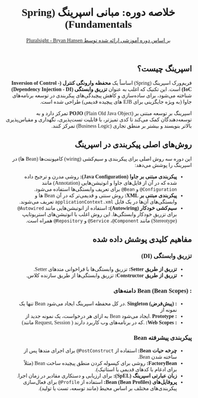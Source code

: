 <div dir="rtl" style="font-family: Vazirmatn">
    <header>
        <h1>
            خلاصه دوره: مبانی اسپرینگ (Spring Fundamentals)
        </h1>
        <a href="https://pluralsight.com/library/courses/spring-framework-spring-fundamentals/table-of-contents">
            بر اساس دوره آموزشی ارائه شده توسط Pluralsight - Bryan Hansen
        </a>
    </header>
    <section>
        <h2>
            اسپرینگ چیست؟
        </h2>
        <p>
            فریم‌ورک اسپرینگ (Spring) اساساً یک
            <strong>محفظه وارونگی کنترل (Inversion of Control - IoC)</strong>
            است. این تکنیک که اغلب به عنوان
            <strong>تزریق وابستگی (Dependency Injection - DI)</strong>
            شناخته می‌شود، برای ساده‌سازی و کاهش پیچیدگی‌های پیکربندی در توسعه برنامه‌های جاوا (به ویژه جایگزینی برای EJB های پیچیده قدیمی) طراحی شده است.
        </p>
        <p>
            اسپرینگ بر توسعه مبتنی بر
            <strong>POJO</strong>
            (Plain Old Java Object) تمرکز دارد و به توسعه‌دهندگان کمک می‌کند تا کدی تمیزتر، با قابلیت تست‌پذیری، نگهداری و مقیاس‌پذیری بالاتر بنویسند و بیشتر بر منطق تجاری (Business Logic) تمرکز کنند.
        </p>
    </section>
    <section>
        <h2>
            روش‌های اصلی پیکربندی در اسپرینگ
        </h2>
        <p>
            این دوره سه روش اصلی برای پیکربندی و سیم‌کشی (wiring) کامپوننت‌ها (Bean ها) در اسپرینگ را پوشش می‌دهد:
        </p>
        <ul>
            <li>
                <strong>پیکربندی مبتنی بر جاوا (Java Configuration):</strong>
                روشی مدرن و ترجیح داده شده که در آن از فایل‌های جاوا و انوتیشن‌هایی (Annotation) مانند
                <code dir="ltr">@Configuration</code>
                و
                <code dir="ltr">@Bean</code>
                برای تعریف وابستگی‌ها استفاده می‌شود.
            </li>
            <li>
                <strong>پیکربندی مبتنی بر XML:</strong>
                روش سنتی و قدیمی‌تر که در آن Bean ها و وابستگی‌های آن‌ها در یک فایل
                <code>applicationContext.xml</code>
                تعریف می‌شوند.
            </li>
            <li>
                <strong>سیم‌کشی خودکار (Autowiring):</strong>
                استفاده از انوتیشن‌هایی مانند
                <code dir="ltr">@Autowired</code>
                برای تزریق خودکار وابستگی‌ها. این روش اغلب با انوتیشن‌های استریوتایپ (Stereotype) مانند
                <code dir="ltr">@Component</code>،
                <code dir="ltr">@Service</code>
                و
                <code dir="ltr">@Repository</code>
                همراه است.
            </li>
        </ul>
    </section>
    <section>
        <h2>
            مفاهیم کلیدی پوشش داده شده
        </h2>
        <h3>تزریق وابستگی (DI)</h3>
        <ul>
            <li>
                <strong>تزریق از طریق Setter:</strong>
                تزریق وابستگی‌ها با فراخوانی متدهای Setter.
            </li>
            <li>
                <strong>تزریق از طریق Constructor:</strong>
                تزریق وابستگی‌ها از طریق سازنده کلاس.
            </li>
        </ul>
        <h3>: (Bean Scopes) Bean دامنه‌های </h3>
        <div dir="rtl">
            <ul>
                <li>
                    <strong>: (پیش‌فرض) Singleton </strong>
                    .در کل محفظه اسپرینگ ایجاد می‌شود Bean تنها یک نمونه از 
                </li>
                <li>
                    <strong>: Prototype</strong>
                   .ایجاد می‌شود Bean به ازای هر درخواست، یک نمونه جدید از
                </li>
                <li>
                    <strong>: Web Scopes:</strong>  
                    .که در برنامه‌های وب کاربرد دارند ( Request, Session مانند)
                </li>
            </ul>
        </div>
        <h3>پیکربندی پیشرفته Bean</h3>
        <ul>
            <li>
                <strong>چرخه حیات Bean:</strong>
                استفاده از
                <code dir="ltr">@PostConstruct</code>
                برای اجرای متدها پس از ساخته شدن Bean.
            </li>
            <li>
                <strong>FactoryBean:</strong>
                روشی برای کپسوله کردن منطق پیچیده ساخت Bean (مثلاً برای ادغام با کدهای قدیمی یا استاتیک).
            </li>
            <li>
                <strong>زبان عبارتی اسپرینگ (SpEL):</strong>
                برای ارزیابی و دستکاری مقادیر در زمان اجرا.
            </li>
            <li>
                <strong>پروفایل‌های Bean (Bean Profiles):</strong>
                استفاده از
                <code dir="ltr">@Profile</code>
                برای فعال‌سازی پیکربندی‌های مختلف بر اساس محیط (مانند توسعه، تست یا تولید).
            </li>
        </ul>    
    </section>
</div>
